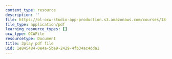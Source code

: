 ```yaml
---
content_type: resource
description: ''
file: https://ol-ocw-studio-app-production.s3.amazonaws.com/courses/18-02-multivariable-calculus-fall-2007/1e8454840e4a5ba924294fb34ac4dda1_phk05iSMezA.pdf
file_type: application/pdf
learning_resource_types: []
ocw_type: OCWFile
resourcetype: Document
title: 3play pdf file
uid: 1e845484-0e4a-5ba9-2429-4fb34ac4dda1
---
```

